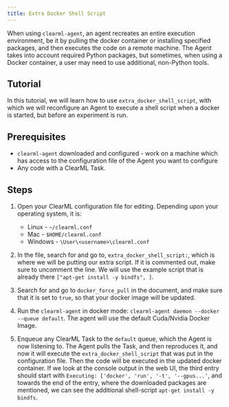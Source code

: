 ```yaml
---
title: Extra Docker Shell Script
---
```


When using `clearml-agent`, an agent recreates an entire execution environment, be it by pulling the docker container or 
installing specified packages, and then executes the code on a remote machine. The Agent takes into account required Python packages, 
but sometimes, when using a Docker container, a user may need to use additional, non-Python tools. 

## Tutorial

In this tutorial, we will learn how to use `extra_docker_shell_script`, with which we will reconfigure an Agent to execute 
a shell script when a docker is started, but before an experiment is run. 

## Prerequisites
* `clearml-agent` downloaded and configured - work on a machine which has access to the configuration file of the Agent
  you want to configure 
* Any code with a ClearML Task. 

## Steps 

1. Open your ClearML configuration file for editing. Depending upon your operating system, it is:
   * Linux - `~/clearml.conf`
   * Mac - `$HOME/clearml.conf`
   * Windows - `\User\<username>\clearml.conf`

1. In the file, search for and go to, `extra_docker_shell_script:`, which is where we will be putting our extra script. If
it is commented out, make sure to uncomment the line. We will use the example script that is already there `["apt-get install -y bindfs", ]`.
   
1. Search for and go to `docker_force_pull` in the document, and make sure that it is set to `true`, so that your docker 
   image will be updated. 
   
1. Run the `clearml-agent` in docker mode: `clearml-agent daemon --docker --queue default`. The agent  will use the default 
   Cuda/Nvidia Docker Image. 

1. Enqueue any ClearML Task to the `default` queue, which the Agent is now listening to. The Agent pulls the Task, and then reproduces it, 
   and now it will execute the `extra_docker_shell_script` that was put in the configuration file. Then the code will be
   executed in the updated docker container. If we look at the console output in the web UI, the third entry should start
   with `Executing: ['docker', 'run', '-t', '--gpus...'`, and towards the end of the entry, where the downloaded packages are 
   mentioned, we can see the additional shell-script  `apt-get install -y bindfs`. 
   
